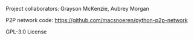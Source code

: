 Project collaborators: Grayson McKenzie, Aubrey Morgan

P2P network code: https://github.com/macsnoeren/python-p2p-network 

GPL-3.0 License
